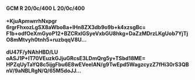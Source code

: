 #### GCM R 20/0c/400 L 20/0c/400
**+KjuApmwrrhNxpgr**<br/>**6rgrFhxozLgSX8aWbo8a+lHn8ZX3db9o9b+k4xzsgBc=**<br/>**F1b+odfOeXmGyoP12+BZCRxlGSyeVxbGU8hkg+DaZzMDrzLKgUob7YjTjO8mMtvyh0tnh5+ruzbqqV8U...**<br/><br/>
**dU47F/yNAhHBD/LU**<br/>**oASJ1P+IT70VEuzkGJjuGRcsE3LDmQrg5y+TSbd18ME=**<br/>**HPZqUyTaYQ8c5ijgFbu6E8wEVeelAN/g9TwEpd5WagzcyzZ7fHi30rS3QBnV/9aNBLRgN/Q/65M5doJJ...**